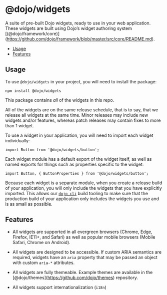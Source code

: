# <span class="citation" data-cites="dojo/widgets"><span class="citation" data-cites="dojo/widgets"><span class="citation" data-cites="dojo/widgets"><span class="citation" data-cites="dojo/widgets">@dojo/widgets</span></span></span></span>

A suite of pre-built Dojo widgets, ready to use in your web application. These widgets are built using Dojo’s widget authoring system <span class="citation" data-cites="dojo/framework/core">\[(<span class="citation" data-cites="dojo/framework/core"><span class="citation" data-cites="dojo/framework/core"><span class="citation" data-cites="dojo/framework/core">@dojo/framework/core</span></span></span>)\]</span>(https://github.com/dojo/framework/blob/master/src/core/README.md).

-   [Usage](#usage)
-   [Features](#features)

## Usage

To use `@dojo/widgets` in your project, you will need to install the package:

    npm install @dojo/widgets

This package contains _all_ of the widgets in this repo.

All of the widgets are on the same release schedule, that is to say, that we release all widgets at the same time. Minor releases may include new widgets and/or features, whereas patch releases may contain fixes to more than 1 widget.

To use a widget in your application, you will need to import each widget individually:

    import Button from '@dojo/widgets/button';

Each widget module has a default export of the widget itself, as well as named exports for things such as properties specific to the widget:

    import Button, { ButtonProperties } from '@dojo/widgets/button';

Because each widget is a separate module, when you create a release build of your application, you will only include the widgets that you have explicitly imported. This allows our [`dojo cli`](https://github.com/dojo/cli) build tooling to make sure that the production build of your application only includes the widgets you use and is as small as possible.

## Features

-   All widgets are supported in all evergreen browsers (Chrome, Edge, Firefox, IE11+, and Safari) as well as popular mobile browsers (Mobile Safari, Chrome on Android).

-   All widgets are designed to be accessible. If custom ARIA semantics are required, widgets have an `aria` property that may be passed an object with custom `aria-*` attributes.

-   All widgets are fully themeable. Example themes are available in the <span class="citation" data-cites="dojo/themes">\[<span class="citation" data-cites="dojo/themes"><span class="citation" data-cites="dojo/themes"><span class="citation" data-cites="dojo/themes">@dojo/themes</span></span></span>\]</span>(https://github.com/dojo/themes) repository.

-   All widgets support internationalization (`i18n`)
